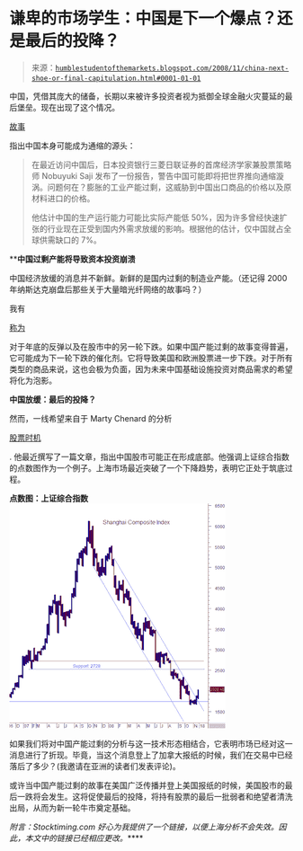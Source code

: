 <!--yml

类别：未分类

日期：2024-05-18 01:02:41

-->

# 谦卑的市场学生：中国是下一个爆点？还是最后的投降？

> 来源：[`humblestudentofthemarkets.blogspot.com/2008/11/china-next-shoe-or-final-capitulation.html#0001-01-01`](https://humblestudentofthemarkets.blogspot.com/2008/11/china-next-shoe-or-final-capitulation.html#0001-01-01)

中国，凭借其庞大的储备，长期以来被许多投资者视为抵御全球金融火灾蔓延的最后堡垒。现在出现了这个情况。

[故事](http://www.theglobeandmail.com/servlet/story/LAC.20081113.RCHINA13/TPStory/Business)

指出中国本身可能成为通缩的源头：

> 在最近访问中国后，日本投资银行三菱日联证券的首席经济学家兼股票策略师 Nobuyuki Saji 发布了一份报告，警告中国可能即将把世界推向通缩漩涡。问题何在？膨胀的工业产能过剩，这威胁到中国出口商品的价格以及原材料进口的价格。
> 
> 他估计中国的生产运行能力可能比实际产能低 50%，因为许多曾经快速扩张的行业现在正受到国内外需求放缓的影响。根据他的估计，仅中国就占全球供需缺口的 7%。

****中国过剩产能将导致资本投资崩溃**

中国经济放缓的消息并不新鲜。新鲜的是国内过剩的制造业产能。（还记得 2000 年纳斯达克崩盘后那些关于大量暗光纤网络的故事吗？）

我有

[称为](http://humblestudentofthemarkets.blogspot.com/2008/10/does-market-bottom-in-1q2q-2009.html)

对于年底的反弹以及在股市中的另一轮下跌。如果中国产能过剩的故事变得普遍，它可能成为下一轮下跌的催化剂。它将导致美国和欧洲股票进一步下跌。对于所有类型的商品来说，这也会极为负面，因为未来中国基础设施投资对商品需求的希望将化为泡影。

**中国放缓：最后的投降？**

然而，一线希望来自于 Marty Chenard 的分析

[股票时机](http://www.stocktiming.com/shanghai_stock_market/Shanghai_Index_Effect_Nov.htm)

. 他最近撰写了一篇文章，指出中国股市可能正在形成底部。他强调上证综合指数的点数图作为一个例子。上海市场最近突破了一个下降趋势，表明它正处于筑底过程。

**点数图：上证综合指数**![](img/ced587daffd2f2fc9dcaf0225d8cef64.png)

如果我们将对中国产能过剩的分析与这一技术形态相结合，它表明市场已经对这一消息进行了折现。毕竟，当这个消息登上了加拿大报纸的时候，我们在交易中已经落后了多少？(我邀请在亚洲的读者们发表评论)。

或许当中国产能过剩的故事在美国广泛传播并登上美国报纸的时候，美国股市的最后一跌将会发生。这将促使最后的投降，将持有股票的最后一批弱者和绝望者清洗出局，从而为新一轮牛市奠定基础。

**附言*：Stocktiming.com 好心为我提供了一个链接，以便上海分析不会失效。因此，本文中的链接已经相应更改。*****
